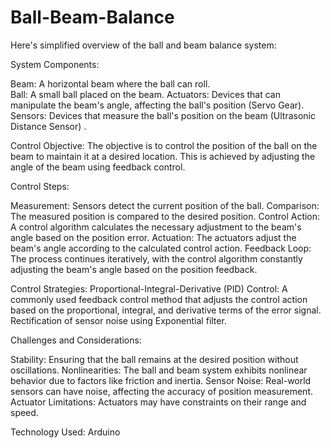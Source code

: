 # Ball-Beam-Balance

Here's simplified overview of the ball and beam balance system:

System Components:

Beam: A horizontal beam where the ball can roll.  
Ball: A small ball placed on the beam.
Actuators: Devices that can manipulate the beam's angle, affecting the ball's position (Servo Gear).
Sensors: Devices that measure the ball's position on the beam (Ultrasonic Distance Sensor) .  

Control Objective:
The objective is to control the position of the ball on the beam to maintain it at a desired location. This is achieved by adjusting the angle of the beam using feedback control.

Control Steps:

Measurement: Sensors detect the current position of the ball.
Comparison: The measured position is compared to the desired position.
Control Action: A control algorithm calculates the necessary adjustment to the beam's angle based on the position error.
Actuation: The actuators adjust the beam's angle according to the calculated control action.
Feedback Loop: The process continues iteratively, with the control algorithm constantly adjusting the beam's angle based on the position feedback.

Control Strategies:
Proportional-Integral-Derivative (PID) Control: A commonly used feedback control method that adjusts the control action based on the proportional, integral, and derivative terms of the error signal. Rectification of sensor noise using Exponential filter. 

Challenges and Considerations:

Stability: Ensuring that the ball remains at the desired position without oscillations.
Nonlinearities: The ball and beam system exhibits nonlinear behavior due to factors like friction and inertia.
Sensor Noise: Real-world sensors can have noise, affecting the accuracy of position measurement. 
Actuator Limitations: Actuators may have constraints on their range and speed.

Technology Used: Arduino
